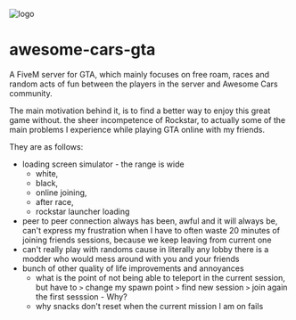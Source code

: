 ![logo](https://i.imgur.com/mnAusIC.png)
# awesome-cars-gta
A FiveM server for GTA, which mainly focuses on free roam, races and random acts of fun between the players in the server and Awesome Cars community.

The main motivation behind it, is to find a better way to enjoy this great game without. the sheer incompetence of Rockstar, to actually some of the main problems I experience while playing GTA online with my friends.

They are as follows:
- loading screen simulator - the range is wide 
    - white, 
    - black, 
    - online joining, 
    - after race, 
    - rockstar launcher loading
- peer to peer connection always has been, awful and it will always be, can't express my frustration when I have to often waste 20 minutes of joining friends sessions, because we keep leaving from current one
- can't really play with randoms cause in literally any lobby there is a modder who would mess around with you and your friends
- bunch of other quality of life improvements and annoyances
    - what is the point of not being able to teleport in the current session, but have to `>` change my spawn point `>` find new session `>` join again the first sesssion - Why?
    - why snacks don't reset when the current mission I am on fails
